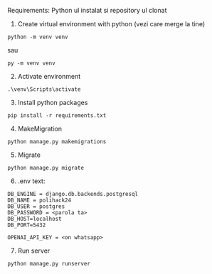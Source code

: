 Requirements: Python ul instalat si repository ul clonat

1) Create virtual environment with python (vezi care merge la tine)
```
python -m venv venv
```
sau 
```
py -m venv venv
```

2) Activate environment
```
.\venv\Scripts\activate
```

3) Install python packages
```
pip install -r requirements.txt
```
4) MakeMigration
```
python manage.py makemigrations
```
5) Migrate
```
python manage.py migrate
```
6) .env text:
```
DB_ENGINE = django.db.backends.postgresql
DB_NAME = polihack24
DB_USER = postgres
DB_PASSWORD = <parola ta>
DB_HOST=localhost
DB_PORT=5432

OPENAI_API_KEY = <on whatsapp>
```
7) Run server
```
python manage.py runserver
``` 